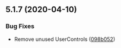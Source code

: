 ## 5.1.7 (2020-04-10)


### Bug Fixes

* Remove unused UserControls ([098b052](https://github.com/phandcock/grampsview/commit/098b052e21efa819a3ec1c2b94586b0ac159a99f))



